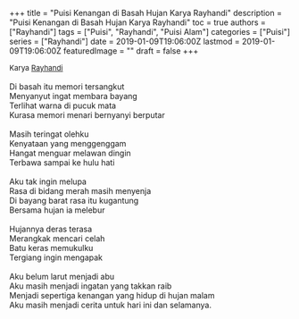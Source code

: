 +++
title = "Puisi Kenangan di Basah Hujan Karya Rayhandi"
description = "Puisi Kenangan di Basah Hujan Karya Rayhandi"
toc = true
authors = ["Rayhandi"]
tags = ["Puisi", "Rayhandi", "Puisi Alam"]
categories = ["Puisi"]
series = ["Rayhandi"]
date = 2019-01-09T19:06:00Z
lastmod = 2019-01-09T19:06:00Z
featuredImage = ""
draft = false
+++

<div style="text-align: justify;">
<div style="font-size: small;">Karya <a href="/authors/rayhandi/" target="_blank">Rayhandi</a></div><br />
Di basah itu memori tersangkut<br />Menyanyut ingat membara bayang<br />Terlihat warna di pucuk mata<br />Kurasa memori menari bernyanyi berputar<br /><br />Masih teringat olehku<br />Kenyataan yang menggenggam<br />Hangat menguar melawan dingin<br />Terbawa sampai ke hulu hati<br /><br />Aku tak ingin melupa<br />Rasa di bidang merah masih menyenja<br />Di bayang barat rasa itu kugantung<br />Bersama hujan ia melebur<br /><br />Hujannya deras terasa<br />Merangkak mencari celah<br />Batu keras memukulku<br />Tergiang ingin mengapak<br /><br />Aku belum larut menjadi abu<br />Aku masih menjadi ingatan yang takkan raib<br />Menjadi sepertiga kenangan yang hidup di hujan malam<br />Aku masih menjadi cerita untuk hari ini dan selamanya.</div>
